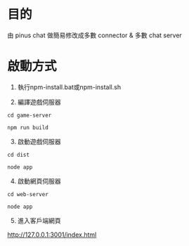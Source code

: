 ﻿
# 目的
由 pinus chat 做簡易修改成多數 connector & 多數 chat server

# 啟動方式

1. 執行npm-install.bat或npm-install.sh

2. 編譯遊戲伺服器
```
cd game-server

npm run build
```

3. 啟動遊戲伺服器
```
cd dist

node app
```

4. 啟動網頁伺服器
```
cd web-server

node app
```

5. 進入客戶端網頁

http://127.0.0.1:3001/index.html
